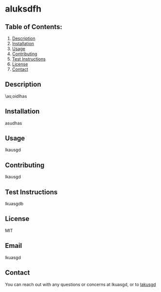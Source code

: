 
# aluksdfh

## Table of Contents:
1. [Description](#description) 
2. [Installation](#installation)
3. [Usage](#usage)  
4. [Contributing](#contributing)
5. [Test Instructions](#tests)
6. [License](#license)
7. [Contact](#contact)

## Description
\as;oidlhas

## Installation
asudhas

## Usage
lkausgd

## Contributing
lkausgd

## Test Instructions
lkuasgdb

## License
MIT

## Email
lkuasgd

## Contact
You can reach out with any questions or concerns at lkuasgd,
or to [lakusgd](https://github.com/lakusgd)
